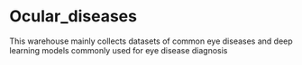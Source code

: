 # Ocular_diseases
This warehouse mainly collects datasets of common eye diseases and deep learning models commonly used for eye disease diagnosis
